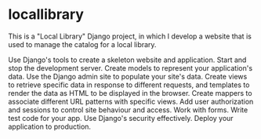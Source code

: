 # locallibrary

This is a "Local Library" Django project, 
in which I develop a website that is used to manage the catalog for a local library. 

Use Django's tools to create a skeleton website and application.
Start and stop the development server.
Create models to represent your application's data.
Use the Django admin site to populate your site's data.
Create views to retrieve specific data in response to different requests, and templates to render the data as HTML to be displayed in the browser.
Create mappers to associate different URL patterns with specific views.
Add user authorization and sessions to control site behaviour and access.
Work with forms.
Write test code for your app.
Use Django's security effectively.
Deploy your application to production.
